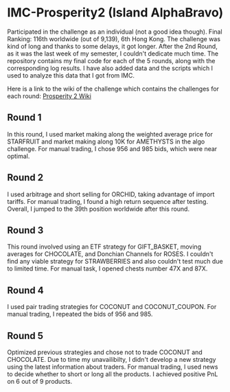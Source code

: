 # IMC-Prosperity2 (Island AlphaBravo)

Participated in the challenge as an individual (not a good idea though). Final Ranking: 116th worldwide (out of 9,139), 6th Hong Kong. The challenge was kind of long and thanks to some delays, it got longer. After the 2nd Round, as it was the last week of my semester, I couldn't dedicate much time. The repository contains my final code for each of the 5 rounds, along with the corresponding log results. I have also added data and the scripts which I used to analyze this data that I got from IMC.

Here is a link to the wiki of the challenge which contains the challenges for each round: [Prosperity 2 Wiki](https://imc-prosperity.notion.site/Prosperity-2-Wiki-fe650c0292ae4cdb94714a3f5aa74c85)

## Round 1
In this round, I used market making along the weighted average price for STARFRUIT and market making along 10K for AMETHYSTS in the algo challenge. For manual trading, I chose 956 and 985 bids, which were near optimal.

## Round 2
I used arbitrage and short selling for ORCHID, taking advantage of import tariffs. For manual trading, I found a high return sequence after testing. Overall, I jumped to the 39th position worldwide after this round.

## Round 3
This round involved using an ETF strategy for GIFT_BASKET, moving averages for CHOCOLATE, and Donchian Channels for ROSES. I couldn't find any viable strategy for STRAWBERRIES and also couldn't test much due to limited time. For manual task, I opened chests number 47X and 87X.

## Round 4
I used pair trading strategies for COCONUT and COCONUT_COUPON. For manual trading, I repeated the bids of 956 and 985.

## Round 5
Optimized previous strategies and chose not to trade COCONUT and CHOCOLATE. Due to time my unavailibilty, I didn't develop a new strategy using the latest information about traders. For manual trading, I used news to decide whether to short or long all the products. I achieved positive PnL on 6 out of 9 products.
